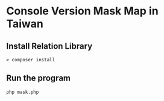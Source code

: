 # Console Version Mask Map in Taiwan
## Install Relation Library
```shell
> composer install
```
## Run the program
```shell
php mask.php
```

